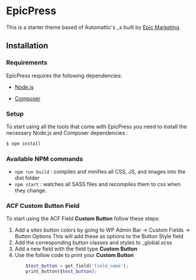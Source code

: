 
EpicPress
===

This is a starter theme based of Automattic's _s built by [Epic Marketing](http://marketingepic.com/).

Installation
---------------

### Requirements

EpicPress requires the following dependencies:

- [Node.js](https://nodejs.org/)
    
- [Composer](https://getcomposer.org/)


### Setup

To start using all the tools that come with EpicPress  you need to install the necessary Node.js and Composer dependencies :

```sh
$ npm install
```


### Available NPM commands

- `npm run build` : compiles and minifies all CSS, JS, and images into the dist folder
- `npm start` : watches all SASS files and recompiles them to css when they change.


### ACF Custom Button Field

To start using the ACF Field **Custom Button** follow these steps: 

1. Add a sites button colors by going to WP Admin Bar -> Custom Fields -> Button Options
    This will add these as options to the Button Style field
2. Add the corresponding button classes and styles to _global.scss
3. Add a new field with the field type **Custom Button**
4. Use the follow code to print your **Custom Button**
    ```php
        $test_button = get_field('field_name');
        print_button($test_button); 
    ```
